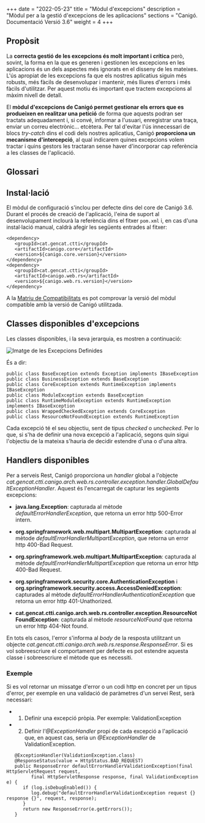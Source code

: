 +++
date        = "2022-05-23"
title       = "Mòdul d'excepcions"
description = "Mòdul per a la gestió d'excepcions de les aplicacions"
sections    = "Canigó. Documentació Versió 3.6"
weight      = 4
+++

## Propòsit

La **correcta gestió de les excepcions és molt important i crítica** però, sovint, la forma en la que es generen i gestionen les excepcions en les aplicacions
és un dels aspectes més ignorats en el disseny de les mateixes. L'ús apropiat de les excepcions fa que els nostres aplicatius siguin més robusts, més fàcils de
desenvolupar i mantenir, més lliures d'errors i més fàcils d'utilitzar. Per aquest motiu és important que tractem excepcions al màxim nivell de detall.

El **mòdul d'excepcions de Canigó permet gestionar els errors que es produeixen en realitzar una petició** de forma que aquests podran ser tractats adequadament i, si convé,
informar a l'usuari, enregistrar una traça, enviar un correu electrònic... etcètera. Per tal d'evitar l'ús innecessari de blocs *try-catch* dins el codi dels nostres
aplicatius, Canigó **proporciona un mecanisme d'intercepció**, al qual indicarem quines excepcions volem tractar i quins gestors les tractaran sense haver d'incorporar
cap referència a les classes de l'aplicació.

## Glossari

## Instal·lació

El mòdul de configuració s'inclou per defecte dins del core de Canigó 3.6.
Durant el procés de creació de l'aplicació, l'eina de suport al desenvolupament inclourà la referència dins el fitxer `pom.xml` i, en cas d'una instal·lació manual,
caldrà afegir les següents entrades al fitxer:

```
<dependency>
   <groupId>cat.gencat.ctti</groupId>
   <artifactId>canigo.core</artifactId>
   <version>${canigo.core.version}</version>
</dependency>
<dependency>
   <groupId>cat.gencat.ctti</groupId>
   <artifactId>canigo.web.rs</artifactId>
   <version>${canigo.web.rs.version}</version>
</dependency>
```

A la [Matriu de Compatibilitats](/plataformes/canigo/documentacio-per-versions/3.6LTS/3.6.5/moduls/compatibilitat-per-modul/) es pot comprovar la versió del mòdul compatible amb la versió de Canigó utilitzada.

## Classes disponibles d'excepcions

Les classes disponibles, i la seva jerarquia, es mostren a continuació:

![Imatge de les Excepcions Definides](/related/canigo/documentacio/modul-excepcions/jerarquia_exception.png)

És a dir:
```
public class BaseException extends Exception implements IBaseException
public class BusinessException extends BaseException
public class CoreException extends RuntimeException implements IBaseException
public class ModuleException extends BaseException
public class RuntimeModuleException extends RuntimeException implements IBaseException
public class WrappedCheckedException extends CoreException
public class ResourceNotFoundException extends RuntimeException
```

Cada excepció té el seu objectiu, sent de tipus *checked* o *unchecked*. Per lo que, si s'ha de definir una nova excepció a l'aplicació,
segons quin sigui l'objectiu de la mateixa s'hauria de decidir estendre d'una o d'una altra.

## Handlers disponibles

Per a serveis Rest, Canigó proporciona un *handler* global a l'objecte *cat.gencat.ctti.canigo.arch.web.rs.controller.exception.handler.GlobalDefaultExceptionHandler*.
Aquest és l'encarregat de capturar les següents excepcions:

- **java.lang.Exception**: capturada al mètode *defaultErrorHandlerException*, que retorna un error http 500-Error intern.

- **org.springframework.web.multipart.MultipartException**: capturada al mètode *defaultErrorHandlerMultipartException*, que retorna un
error http 400-Bad Request.

- **org.springframework.web.multipart.MultipartException**: capturada al mètode *defaultErrorHandlerMultipartException* que retorna un
error http 400-Bad Request.

- **org.springframework.security.core.AuthenticationException** i **org.springframework.security.access.AccessDeniedException**: capturades
al mètode *defaultErrorHandlerAuthenticationException* que retorna un error http 401-Unathorized.

- **cat.gencat.ctti.canigo.arch.web.rs.controller.exception.ResourceNotFoundException**: capturada al mètode *resourceNotFound* que retorna un
error http 404-Not found.

En tots els casos, l'error s'informa al *body* de la resposta utilitzant un objecte *cat.gencat.ctti.canigo.arch.web.rs.response.ResponseError*.
Si es vol sobreescriure el comportament per defecte es pot estendre aquesta classe i sobreescriure el mètode que es necessiti.

### Exemple

Si es vol retornar un missatge d'error o un codi http en concret per un tipus d'error, per exemple en una validació de paràmetres d'un servei Rest,
serà necessari:

- 1. Definir una excepció pròpia. Per exemple: ValidationException
- 2. Definir l’*@ExceptionHandler* propi de cada excepció a l'aplicació que, en aquest cas, seria un *@ExceptionHandler* de ValidationException.

```
   @ExceptionHandler(ValidationException.class)
   @ResponseStatus(value = HttpStatus.BAD_REQUEST)
   public ResponseError defaultErrorHandlerValidationException(final HttpServletRequest request,
         final HttpServletResponse response, final ValidationException e) {
      if (log.isDebugEnabled()) {
         log.debug("defaultErrorHandlerValidationException request {} response {}", request, response);
      }
      return new ResponseError(e.getErrors());
   }
```
